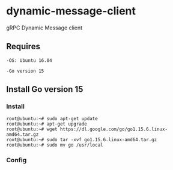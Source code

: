 # dynamic-message-client
gRPC Dynamic Message client
## Requires
`-OS: Ubuntu 16.04`

`-Go version 15`
## Install Go version 15
### Install
~~~
root@ubuntu:~# sudo apt-get update
root@ubuntu:~# apt-get upgrade
root@ubuntu:~# wget https://dl.google.com/go/go1.15.6.linux-amd64.tar.gz
root@ubuntu:~# sudo tar -xvf go1.15.6.linux-amd64.tar.gz
root@ubuntu:~# sudo mv go /usr/local
~~~
### Config